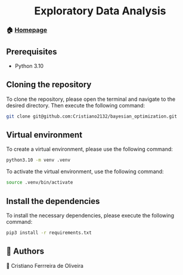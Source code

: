 <h1 align="center">Exploratory Data Analysis</h1>

### 🏠 [Homepage]()

## Prerequisites
* Python 3.10


## Cloning the repository

To clone the repository, please open the terminal and navigate to the desired directory. Then execute the following command:

```bash
git clone git@github.com:Cristiano2132/bayesian_optimization.git
```

## Virtual environment

To create a virtual environment, please use the following command:

``` bash
python3.10 -m venv .venv
```

To activate the virtual environment, use the following command:
``` bash
source .venv/bin/activate 
```



## Install the dependencies
To install the necessary dependencies, please execute the following command:

``` bash
pip3 install -r requirements.txt
```

## 🤝 Authors 

👤 Cristiano Ferrreira de Oliveira


  

